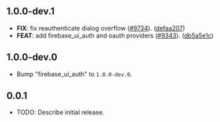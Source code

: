 ## 1.0.0-dev.1

 - **FIX**: fix reauthenticate dialog overflow ([#9734](https://github.com/firebase/flutterfire/issues/9734)). ([defaa207](https://github.com/firebase/flutterfire/commit/defaa20781512166e95cf63c73d4c27f8daa8b72))
 - **FEAT**: add firebase_ui_auth and oauth providers ([#9343](https://github.com/firebase/flutterfire/issues/9343)). ([db5a5e1c](https://github.com/firebase/flutterfire/commit/db5a5e1c37defa47f18784176d165e3546efa778))

## 1.0.0-dev.0

 - Bump "firebase_ui_auth" to `1.0.0-dev.0`.

## 0.0.1

* TODO: Describe initial release.
